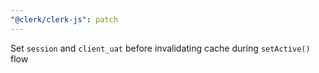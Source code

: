 ```yaml
---
"@clerk/clerk-js": patch
---
```


Set `session` and `client_uat` before invalidating cache during `setActive()` flow
